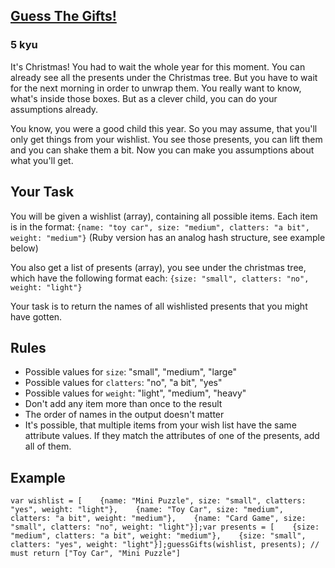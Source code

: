 <h2><a href=https://www.codewars.com/kata/52ae6b6623b443d9090002c8/train/javascript target="_blank">Guess The Gifts!</a></h2><h3>5 kyu</h3><p>It's Christmas! You had to wait the whole year for this moment. You can already see all the presents under the Christmas tree. But you have to wait for the next morning in order to unwrap them. You really want to know, what's inside those boxes. But as a clever child, you can do your assumptions already.</p><p>You know, you were a good child this year. So you may assume, that you'll only get things from your wishlist. You see those presents, you can lift them and you can shake them a bit. Now you can make you assumptions about what you'll get.</p><h2 id="your-task">Your Task</h2><p>You will be given a wishlist (array), containing all possible items. Each item is in the format: <code>{name: "toy car", size: "medium", clatters: "a bit", weight: "medium"}</code> (Ruby version has an analog hash structure, see example below)</p><p>You also get a list of presents (array), you see under the christmas tree, which have the following format each: <code>{size: "small", clatters: "no", weight: "light"}</code></p><p>Your task is to return the names of all wishlisted presents that you might have gotten.</p><h2 id="rules">Rules</h2><ul><li>Possible values for <code>size</code>: "small", "medium", "large"</li><li>Possible values for <code>clatters</code>: "no", "a bit", "yes"</li><li>Possible values for <code>weight</code>: "light", "medium", "heavy"</li><li>Don't add any item more than once to the result</li><li>The order of names in the output doesn't matter</li><li>It's possible, that multiple items from your wish list have the same attribute values. If they match the attributes of one of the presents, add all of them.</li></ul><h2 id="example">Example</h2><pre><code class="language-javascript"><span class="cm-keyword">var</span> <span class="cm-def">wishlist</span> <span class="cm-operator">=</span> [    {<span class="cm-property">name</span>: <span class="cm-string">"Mini Puzzle"</span>, <span class="cm-property">size</span>: <span class="cm-string">"small"</span>, <span class="cm-property">clatters</span>: <span class="cm-string">"yes"</span>, <span class="cm-property">weight</span>: <span class="cm-string">"light"</span>},    {<span class="cm-property">name</span>: <span class="cm-string">"Toy Car"</span>, <span class="cm-property">size</span>: <span class="cm-string">"medium"</span>, <span class="cm-property">clatters</span>: <span class="cm-string">"a bit"</span>, <span class="cm-property">weight</span>: <span class="cm-string">"medium"</span>},    {<span class="cm-property">name</span>: <span class="cm-string">"Card Game"</span>, <span class="cm-property">size</span>: <span class="cm-string">"small"</span>, <span class="cm-property">clatters</span>: <span class="cm-string">"no"</span>, <span class="cm-property">weight</span>: <span class="cm-string">"light"</span>}];<span class="cm-keyword">var</span> <span class="cm-def">presents</span> <span class="cm-operator">=</span> [    {<span class="cm-property">size</span>: <span class="cm-string">"medium"</span>, <span class="cm-property">clatters</span>: <span class="cm-string">"a bit"</span>, <span class="cm-property">weight</span>: <span class="cm-string">"medium"</span>},    {<span class="cm-property">size</span>: <span class="cm-string">"small"</span>, <span class="cm-property">clatters</span>: <span class="cm-string">"yes"</span>, <span class="cm-property">weight</span>: <span class="cm-string">"light"</span>}];<span class="cm-variable">guessGifts</span>(<span class="cm-variable">wishlist</span>, <span class="cm-variable">presents</span>); <span class="cm-comment">// must return ["Toy Car", "Mini Puzzle"]</span></code></pre><pre style="display: none;"><code class="language-coffeescript"><span class="cm-variable">wishlist</span> <span class="cm-punctuation">=</span> <span class="cm-punctuation">[</span>    <span class="cm-punctuation">{</span><span class="cm-variable">name</span><span class="cm-punctuation">:</span> <span class="cm-string">"Mini Puzzle"</span><span class="cm-punctuation">,</span> <span class="cm-variable">size</span><span class="cm-punctuation">:</span> <span class="cm-string">"small"</span><span class="cm-punctuation">,</span> <span class="cm-variable">clatters</span><span class="cm-punctuation">:</span> <span class="cm-string">"yes"</span><span class="cm-punctuation">,</span> <span class="cm-variable">weight</span><span class="cm-punctuation">:</span> <span class="cm-string">"light"</span><span class="cm-punctuation">}</span><span class="cm-punctuation">,</span>    <span class="cm-punctuation">{</span><span class="cm-variable">name</span><span class="cm-punctuation">:</span> <span class="cm-string">"Toy Car"</span><span class="cm-punctuation">,</span> <span class="cm-variable">size</span><span class="cm-punctuation">:</span> <span class="cm-string">"medium"</span><span class="cm-punctuation">,</span> <span class="cm-variable">clatters</span><span class="cm-punctuation">:</span> <span class="cm-string">"a bit"</span><span class="cm-punctuation">,</span> <span class="cm-variable">weight</span><span class="cm-punctuation">:</span> <span class="cm-string">"medium"</span><span class="cm-punctuation">}</span><span class="cm-punctuation">,</span>    <span class="cm-punctuation">{</span><span class="cm-variable">name</span><span class="cm-punctuation">:</span> <span class="cm-string">"Card Game"</span><span class="cm-punctuation">,</span> <span class="cm-variable">size</span><span class="cm-punctuation">:</span> <span class="cm-string">"small"</span><span class="cm-punctuation">,</span> <span class="cm-variable">clatters</span><span class="cm-punctuation">:</span> <span class="cm-string">"no"</span><span class="cm-punctuation">,</span> <span class="cm-variable">weight</span><span class="cm-punctuation">:</span> <span class="cm-string">"light"</span><span class="cm-punctuation">}</span><span class="cm-punctuation">]</span><span class="cm-variable">presents</span> <span class="cm-punctuation">=</span> <span class="cm-punctuation">[</span>    <span class="cm-punctuation">{</span><span class="cm-variable">size</span><span class="cm-punctuation">:</span> <span class="cm-string">"medium"</span><span class="cm-punctuation">,</span> <span class="cm-variable">clatters</span><span class="cm-punctuation">:</span> <span class="cm-string">"a bit"</span><span class="cm-punctuation">,</span> <span class="cm-variable">weight</span><span class="cm-punctuation">:</span> <span class="cm-string">"medium"</span><span class="cm-punctuation">}</span><span class="cm-punctuation">,</span>    <span class="cm-punctuation">{</span><span class="cm-variable">size</span><span class="cm-punctuation">:</span> <span class="cm-string">"small"</span><span class="cm-punctuation">,</span> <span class="cm-variable">clatters</span><span class="cm-punctuation">:</span> <span class="cm-string">"yes"</span><span class="cm-punctuation">,</span> <span class="cm-variable">weight</span><span class="cm-punctuation">:</span> <span class="cm-string">"light"</span><span class="cm-punctuation">}</span><span class="cm-punctuation">]</span><span class="cm-variable">guessGifts</span><span class="cm-punctuation">(</span><span class="cm-variable">wishlist</span><span class="cm-punctuation">,</span> <span class="cm-variable">presents</span><span class="cm-punctuation">)</span><span class="cm-punctuation">;</span> <span class="cm-comment"># must return ["Toy Car", "Mini Puzzle"]</span></code></pre><pre style="display: none;"><code class="language-ruby"><span class="cm-variable">wishlist</span> <span class="cm-operator">=</span> [    {<span class="cm-atom">:name</span> <span class="cm-operator">=&gt;</span> <span class="cm-string">"mini puzzle"</span>, <span class="cm-atom">:size</span> <span class="cm-operator">=&gt;</span> <span class="cm-string">"small"</span>, <span class="cm-atom">:clatters</span> <span class="cm-operator">=&gt;</span> <span class="cm-string">"yes"</span>, <span class="cm-atom">:weight</span> <span class="cm-operator">=&gt;</span> <span class="cm-string">"light"</span>},    {<span class="cm-atom">:name</span> <span class="cm-operator">=&gt;</span> <span class="cm-string">"toy car"</span>, <span class="cm-atom">:size</span> <span class="cm-operator">=&gt;</span> <span class="cm-string">"medium"</span>, <span class="cm-atom">:clatters</span> <span class="cm-operator">=&gt;</span> <span class="cm-string">"a bit"</span>, <span class="cm-atom">:weight</span> <span class="cm-operator">=&gt;</span> <span class="cm-string">"medium"</span>},    {<span class="cm-atom">:name</span> <span class="cm-operator">=&gt;</span> <span class="cm-string">"card game"</span>, <span class="cm-atom">:size</span> <span class="cm-operator">=&gt;</span> <span class="cm-string">"small"</span>, <span class="cm-atom">:clatters</span> <span class="cm-operator">=&gt;</span> <span class="cm-string">"no"</span>, <span class="cm-atom">:weight</span> <span class="cm-operator">=&gt;</span> <span class="cm-string">"light"</span>}]<span class="cm-variable">presents</span> <span class="cm-operator">=</span> [    {<span class="cm-atom">:size</span> <span class="cm-operator">=&gt;</span> <span class="cm-string">"medium"</span>, <span class="cm-atom">:clatters</span> <span class="cm-operator">=&gt;</span> <span class="cm-string">"a bit"</span>, <span class="cm-atom">:weight</span> <span class="cm-operator">=&gt;</span> <span class="cm-string">"medium"</span>},    {<span class="cm-atom">:size</span> <span class="cm-operator">=&gt;</span> <span class="cm-string">"small"</span>, <span class="cm-atom">:clatters</span> <span class="cm-operator">=&gt;</span> <span class="cm-string">"yes"</span>, <span class="cm-atom">:weight</span> <span class="cm-operator">=&gt;</span> <span class="cm-string">"light"</span>}]<span class="cm-variable">guess_gifts</span>(<span class="cm-variable">wishlist</span>, <span class="cm-variable">presents</span>) <span class="cm-comment"># must return ['toy car', 'mini puzzle']</span></code></pre><pre style="display: none;"><code class="language-python"><span class="cm-variable">wishlist</span> <span class="cm-operator">=</span> [{<span class="cm-string">'name'</span>: <span class="cm-string">"mini puzzle"</span>, <span class="cm-string">'size'</span>: <span class="cm-string">"small"</span>, <span class="cm-string">'clatters'</span>: <span class="cm-string">"yes"</span>, <span class="cm-string">'weight'</span>: <span class="cm-string">"light"</span>},            {<span class="cm-string">'name'</span>: <span class="cm-string">"toy car"</span>, <span class="cm-string">'size'</span>: <span class="cm-string">"medium"</span>, <span class="cm-string">'clatters'</span>: <span class="cm-string">"a bit"</span>, <span class="cm-string">'weight'</span>: <span class="cm-string">"medium"</span>},            {<span class="cm-string">'name'</span>: <span class="cm-string">"card game"</span>, <span class="cm-string">'size'</span>: <span class="cm-string">"small"</span>, <span class="cm-string">'clatters'</span>: <span class="cm-string">"no"</span>, <span class="cm-string">'weight'</span>: <span class="cm-string">"light"</span>}]<span class="cm-variable">presents</span> <span class="cm-operator">=</span> [{<span class="cm-string">'size'</span>: <span class="cm-string">"medium"</span>, <span class="cm-string">'clatters'</span>: <span class="cm-string">"a bit"</span>, <span class="cm-string">'weight'</span>: <span class="cm-string">"medium"</span>},            {<span class="cm-string">'size'</span>: <span class="cm-string">"small"</span>, <span class="cm-string">'clatters'</span>: <span class="cm-string">"yes"</span>, <span class="cm-string">'weight'</span>: <span class="cm-string">"light"</span>}]<span class="cm-variable">guess_gifts</span>(<span class="cm-variable">wishlist</span>, <span class="cm-variable">presents</span>) <span class="cm-comment"># =&gt; must return ["Toy Car", "Mini Puzzle"]</span></code></pre>